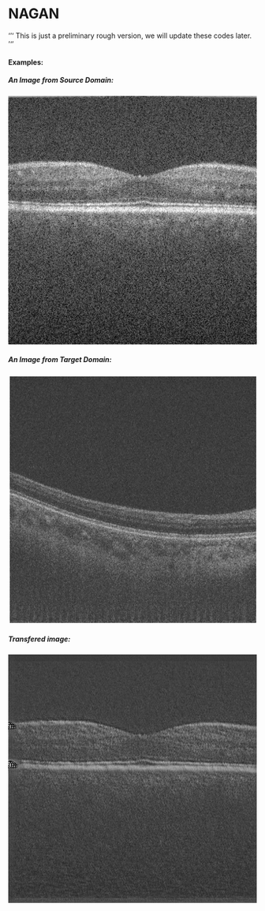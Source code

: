 # NAGAN

‘’‘ This is just a preliminary rough version, we will update these codes later. ’‘’


#### Examples:

##### An Image from Source Domain:

![source](Group1_Volume2-6_orginal.png)


##### An Image from Target Domain:

![target](real_B-6.jpg)

##### Transfered image:

![transfer](Group1_Volume2-6.png)


